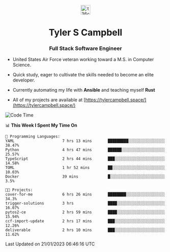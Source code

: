 <p align="center">
<a href="https://www.linkedin.com/in/t36campbell" target="blank"><img align="center" src="https://ik.imagekit.io/t36campbell/Portfolio/linkedin.png.original_m8bbGgPh6.png" alt="t36campbell" height="30" width="30" /></a>
</p>
<h1 align="center">Tyler S Campbell</h1>
<h3 align="center">Full Stack Software Engineer</h3>

* United States Air Force veteran working toward a M.S. in Computer Science.

* Quick study, eager to cultivate the skills needed to become an elite developer.

* Currently automating my life with **Ansible** and teaching myself **Rust**

* All of my projects are available at [https://tylercampbell.space/](https://tylercampbell.space/)

<!--START_SECTION:waka-->
![Code Time](http://img.shields.io/badge/Code%20Time-2%2C113%20hrs%2025%20mins-blue)

📊 **This Week I Spent My Time On** 

```text
💬 Programming Languages: 
YAML                     7 hrs 13 mins       █████████░░░░░░░░░░░░░░░░   38.47% 
Python                   4 hrs 47 mins       ██████░░░░░░░░░░░░░░░░░░░   25.57% 
TypeScript               2 hrs 44 mins       ███░░░░░░░░░░░░░░░░░░░░░░   14.58% 
TOML                     1 hr 52 mins        ██░░░░░░░░░░░░░░░░░░░░░░░   10.03% 
Docker                   39 mins             █░░░░░░░░░░░░░░░░░░░░░░░░   3.5%

🐱‍💻 Projects: 
cover-for-me             6 hrs 26 mins       ████████░░░░░░░░░░░░░░░░░   34.3% 
trigger-solutions        3 hrs               ████░░░░░░░░░░░░░░░░░░░░░   16.07% 
pytos2-ce                2 hrs 59 mins       ████░░░░░░░░░░░░░░░░░░░░░   15.94% 
ccf-import-update        2 hrs 17 mins       ███░░░░░░░░░░░░░░░░░░░░░░   12.26% 
deliverable              2 hrs 10 mins       ███░░░░░░░░░░░░░░░░░░░░░░   11.62%

```


 Last Updated on 21/01/2023 06:46:16 UTC
<!--END_SECTION:waka-->
